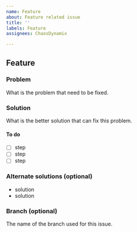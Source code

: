 ```yaml
---
name: Feature
about: Feature related issue
title: ''
labels: Feature
assignees: ChaosDynamix

---
```


## Feature

### Problem
What is the problem that need to be fixed.

### Solution
What is the better solution that can fix this problem. 

#### To do
- [ ] step
- [ ] step
- [ ] step

### Alternate solutions (optional)
- solution
- solution

### Branch (optional)
The name of the branch used for this issue.

